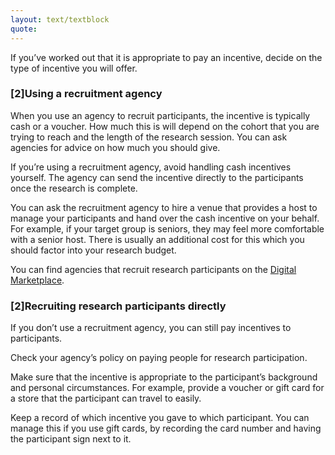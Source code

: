 ```yaml
---
layout: text/textblock
quote: 
---
```


If you’ve worked out that it is appropriate to pay an incentive, decide on the type of incentive you will offer.

### [2]Using a recruitment agency

When you use an agency to recruit participants, the incentive is typically cash or a voucher. How much this is will depend on the cohort that you are trying to reach and the length of the research session. You can ask agencies for advice on how much you should give.

If you’re using a recruitment agency, avoid handling cash incentives yourself. The agency can send the incentive directly to the participants once the research is complete.

You can ask the recruitment agency to hire a venue that provides a host to manage your participants and hand over the cash incentive on your behalf. For example, if your target group is seniors, they may feel more comfortable with a senior host. There is usually an additional cost for this which you should factor into your research budget.

You can find agencies that recruit research participants on the [Digital Marketplace](https://marketplace.service.gov.au/).

### [2]Recruiting research participants directly

If you don’t use a recruitment agency, you can still pay incentives to participants.

Check your agency’s policy on paying people for research participation.

Make sure that the incentive is appropriate to the participant’s background and personal circumstances. For example, provide a voucher or gift card for a store that the participant can travel to easily.

Keep a record of which incentive you gave to which participant. You can manage this if you use gift cards, by recording the card number and having the participant sign next to it.   



